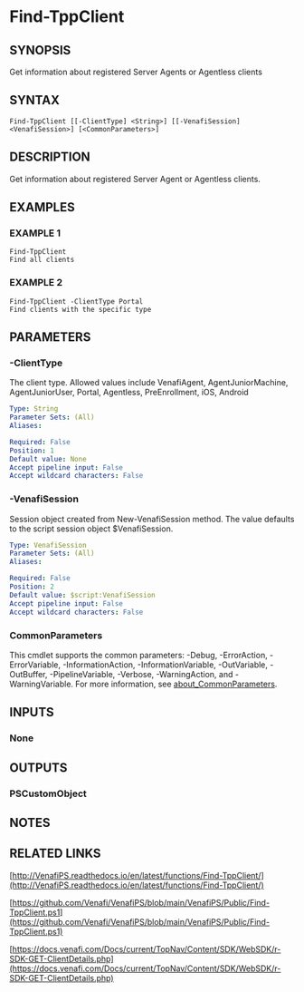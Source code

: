 # Find-TppClient

## SYNOPSIS
Get information about registered Server Agents or Agentless clients

## SYNTAX

```
Find-TppClient [[-ClientType] <String>] [[-VenafiSession] <VenafiSession>] [<CommonParameters>]
```

## DESCRIPTION
Get information about registered Server Agent or Agentless clients.

## EXAMPLES

### EXAMPLE 1
```
Find-TppClient
Find all clients
```

### EXAMPLE 2
```
Find-TppClient -ClientType Portal
Find clients with the specific type
```

## PARAMETERS

### -ClientType
The client type.
Allowed values include VenafiAgent, AgentJuniorMachine, AgentJuniorUser, Portal, Agentless, PreEnrollment, iOS, Android

```yaml
Type: String
Parameter Sets: (All)
Aliases:

Required: False
Position: 1
Default value: None
Accept pipeline input: False
Accept wildcard characters: False
```

### -VenafiSession
Session object created from New-VenafiSession method. 
The value defaults to the script session object $VenafiSession.

```yaml
Type: VenafiSession
Parameter Sets: (All)
Aliases:

Required: False
Position: 2
Default value: $script:VenafiSession
Accept pipeline input: False
Accept wildcard characters: False
```

### CommonParameters
This cmdlet supports the common parameters: -Debug, -ErrorAction, -ErrorVariable, -InformationAction, -InformationVariable, -OutVariable, -OutBuffer, -PipelineVariable, -Verbose, -WarningAction, and -WarningVariable. For more information, see [about_CommonParameters](http://go.microsoft.com/fwlink/?LinkID=113216).

## INPUTS

### None
## OUTPUTS

### PSCustomObject
## NOTES

## RELATED LINKS

[http://VenafiPS.readthedocs.io/en/latest/functions/Find-TppClient/](http://VenafiPS.readthedocs.io/en/latest/functions/Find-TppClient/)

[https://github.com/Venafi/VenafiPS/blob/main/VenafiPS/Public/Find-TppClient.ps1](https://github.com/Venafi/VenafiPS/blob/main/VenafiPS/Public/Find-TppClient.ps1)

[https://docs.venafi.com/Docs/current/TopNav/Content/SDK/WebSDK/r-SDK-GET-ClientDetails.php](https://docs.venafi.com/Docs/current/TopNav/Content/SDK/WebSDK/r-SDK-GET-ClientDetails.php)

